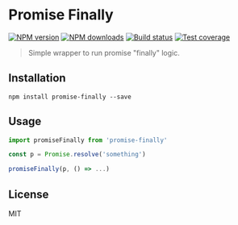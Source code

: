# Promise Finally

[![NPM version][npm-image]][npm-url]
[![NPM downloads][downloads-image]][downloads-url]
[![Build status][travis-image]][travis-url]
[![Test coverage][coveralls-image]][coveralls-url]

> Simple wrapper to run promise "finally" logic.

## Installation

```
npm install promise-finally --save
```

## Usage

```js
import promiseFinally from 'promise-finally'

const p = Promise.resolve('something')

promiseFinally(p, () => ...)
```

## License

MIT

[npm-image]: https://img.shields.io/npm/v/promise-finally.svg?style=flat
[npm-url]: https://npmjs.org/package/promise-finally
[downloads-image]: https://img.shields.io/npm/dm/promise-finally.svg?style=flat
[downloads-url]: https://npmjs.org/package/promise-finally
[travis-image]: https://img.shields.io/travis/blakeembrey/promise-finally.svg?style=flat
[travis-url]: https://travis-ci.org/blakeembrey/promise-finally
[coveralls-image]: https://img.shields.io/coveralls/blakeembrey/promise-finally.svg?style=flat
[coveralls-url]: https://coveralls.io/r/blakeembrey/promise-finally?branch=master
